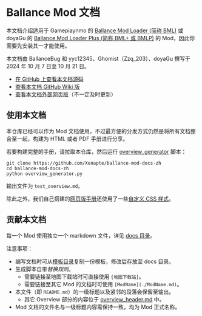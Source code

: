# Ballance Mod 文档

本文档介绍适用于 Gamepiaynmo 的 [Ballance Mod Loader (简称 BML)](https://github.com/Gamepiaynmo/BallanceModLoader) 或 doyaGu 的 [Ballance Mod Loader Plus (简称 BML+ 或 BMLP)](https://github.com/doyaGu/BallanceModLoaderPlus) 的 Mod，因此你需要先安装其一才能使用。

本文档由 BallanceBug 和 yyc12345、Ghomist（Zzq_203）、doyaGu 撰写于 2024 年 10 月 7 日至 10 月 21 日。

- [在 GitHub 上查看本文档源码](https://github.com/Xenapte/ballance-mod-docs-zh)
- [查看本文档 GitHub Wiki 版](https://github.com/Xenapte/ballance-mod-docs-zh/wiki/%E6%96%87%E6%A1%A3)
- [查看本文档外部网页版](https://bcrc.site/docs/mods)（不一定及时更新）

## 使用本文档

本仓库已经可以作为 Mod 文档使用，不过最方便的分发方式仍然是将所有文档整合至一起，构建为 HTML 或者 PDF 手册进行分享。

若要构建完整的手册，请拉取本仓库，然后运行 [overview_generator](./overview_generator.py) 脚本：

```shell
git clone https://github.com/Xenapte/ballance-mod-docs-zh
cd ballance-mod-docs-zh
python overview_generator.py
```

输出文件为 `test_overview.md`。

除此之外，我们自己搭建的[网页版手册](https://bcrc.site/docs/mods)还使用了一些[自定义 CSS 样式](styles/custom.css)。

## 贡献本文档

每一个 Mod 使用独立一个 markdown 文件，详见 [docs 目录](./docs/)。

注意事项：

- 编写文档时可从[模板目录](./templates/)复制一份模板，修改后存放至 docs 目录。
- 生成脚本自带*替换规则*。
  * 需要链接至地图下载站时可直接使用 `{地图下载站}`。
  * 需要链接至其它 Mod 的文档时可使用 `[ModName](./ModName.md)`。
- 本文件（即 `README.md`）的一级标题以及紧邻的段落会保留至输出。
  * 其它 Overview 部分的内容位于 [overview_header.md](./overview_header.md) 中。
- Mod 文档的文件名与一级标题内容需保持一致，均为 Mod 正式名称。

